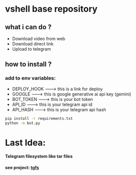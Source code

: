 # vshell base repository
## what i can do ?
* Download video from web
* Download direct link
* Upload to telegram
## how to install ?
### add to env variables:
* DEPLOY_HOOK ---> this is a link for deploy
* GOOGLE ---> this is google generative ai api key (gemini)
* BOT_TOKEN ---> this is your bot token
* API_ID ---> this is your telegram api id
* API_HASH ---> this is your telegram api hash
```bash
pip install -r requirements.txt
python -m bot.py
```
# Last Idea:
#### Telegram filesystem like tar files
#### see project: [tgfs](http://github.com/VIRUSGAMING64/tgfs)
